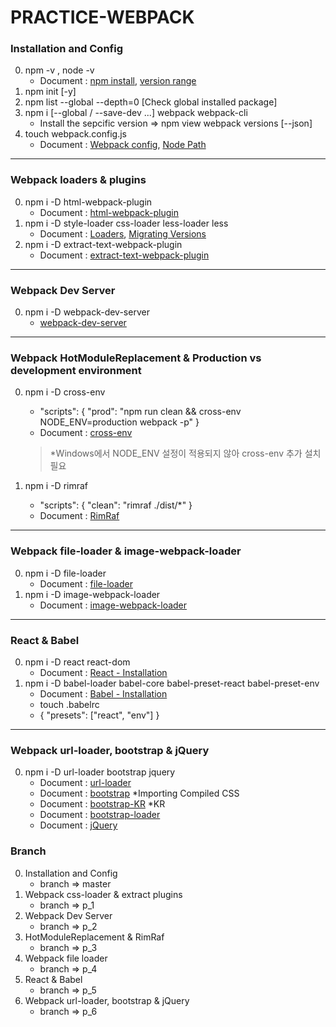 # PRACTICE-WEBPACK

### Installation and Config
0. npm -v , node -v
    - Document : [npm install](https://docs.npmjs.com/cli/install), [version range](https://docs.npmjs.com/misc/semver)
1. npm init [-y]
2. npm list --global --depth=0 [Check global installed package]
3. npm i [--global / --save-dev ...] webpack webpack-cli
    - Install the sepcific version => npm view webpack versions [--json]
4. touch webpack.config.js
    - Document : [Webpack config](https://webpack.js.org/guides/installation/), [Node Path](http://nodejs.sideeffect.kr/docs/v0.10.0/api/path.html)
---

### Webpack loaders & plugins
0. npm i -D html-webpack-plugin
    - Document : [html-webpack-plugin](https://webpack.js.org/plugins/html-webpack-plugin/)
1. npm i -D style-loader css-loader less-loader less
    - Document : [Loaders](https://webpack.js.org/loaders/), [Migrating Versions](https://webpack.js.org/guides/migrating/)
2. npm i -D extract-text-webpack-plugin
    - Document : [extract-text-webpack-plugin](https://webpack.js.org/plugins/extract-text-webpack-plugin/)
---

### Webpack Dev Server
0. npm i -D webpack-dev-server
    - [webpack-dev-server](https://webpack.js.org/configuration/dev-server/)

---

### Webpack HotModuleReplacement & Production vs development environment
0. npm i -D cross-env
    - "scripts": { "prod": "npm run clean && cross-env NODE_ENV=production webpack -p" }
    - Document : [cross-env](https://www.npmjs.com/package/cross-env)
    > *Windows에서 NODE_ENV 설정이 적용되지 않아 cross-env 추가 설치 필요

1. npm i -D rimraf
    - "scripts": { "clean": "rimraf ./dist/*" }
    - Document : [RimRaf](https://www.npmjs.com/package/rimraf)

---

### Webpack file-loader & image-webpack-loader
0. npm i -D file-loader
    - Document : [file-loader](https://www.npmjs.com/package/file-loader)
1. npm i -D image-webpack-loader
    - Document : [image-webpack-loader](https://www.npmjs.com/package/image-webpack-loader)

---

### React & Babel
0. npm i -D react react-dom
    - Document : [React - Installation](https://reactjs.org/docs/add-react-to-an-existing-app.html#installing-react)
1. npm i -D babel-loader babel-core babel-preset-react babel-preset-env
    - Document : [Babel - Installation](https://babeljs.io/docs/setup/#installation)
    - touch .babelrc
    - { "presets": ["react", "env"] }

---

### Webpack url-loader, bootstrap & jQuery
0. npm i -D url-loader bootstrap jquery
    - Document : [url-loader](https://webpack.js.org/loaders/url-loader/#src/components/Sidebar/Sidebar.jsx)
    - Document : [bootstrap](http://getbootstrap.com/docs/4.1/getting-started/webpack/) *Importing Compiled CSS
    - Document : [bootstrap-KR](http://bootstrapk.com/getting-started/)  *KR
    - Document : [bootstrap-loader](https://github.com/shakacode/bootstrap-loader)
    - Document : [jQuery](https://webpack.js.org/plugins/provide-plugin/#usage-jquery)

### Branch
0. Installation and Config
    - branch => master
1. Webpack css-loader & extract plugins
    - branch => p_1
2. Webpack Dev Server
    - branch => p_2
3. HotModuleReplacement & RimRaf
    - branch => p_3
4. Webpack file loader
    - branch => p_4
5. React & Babel
    - branch => p_5
6. Webpack url-loader, bootstrap & jQuery
    - branch => p_6
